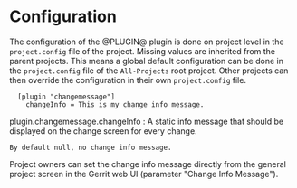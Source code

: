 Configuration
=============

The configuration of the @PLUGIN@ plugin is done on project level in
the `project.config` file of the project. Missing values are inherited
from the parent projects. This means a global default configuration can
be done in the `project.config` file of the `All-Projects` root project.
Other projects can then override the configuration in their own
`project.config` file.

```
  [plugin "changemessage"]
    changeInfo = This is my change info message.
```

plugin.changemessage.changeInfo
:	A static info message that should be displayed on the change screen
	for every change.

	By default null, no change info message.

Project owners can set the change info message directly from the
general project screen in the Gerrit web UI (parameter
"Change Info Message").

